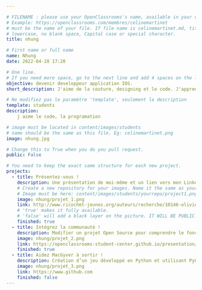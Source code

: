 ```yaml
---

# FILENAME : please use your OpenClassrooms's name, available in your url.
# Example: https://openclassrooms.com/membres/celinemartinet
# must be the name of your file. If file name is celinemartinet.md, title is celinemartinet.
# lowercase, no blank space, Capital case or special character.
title: nhung

# First name or full name
name: Nhung
date: 2022-04-28 17:20

# One line.
# If you need more space, go to the next line and add 4 spaces on the left, as in 'description'.
objective: devenir developpeur application IOS.
short_description: J'aime de la couture, designing et le code. J'apprends à coder pour la passion.

# Ne modifiez pas le paramètre 'template', seulement la description
template: students
description:
    j aime le code, la programation

# image must be located in content/images/students
# name should be the same as this file. Eg: celinemartinet.png
image: nhung.jpg

# Change this to True when you do you pull request.
public: False

# You need to keep the exact same structure for each new project.
projects:
  - title: Présentez-vous !
    description: Une présentation de moi-même et un lien vers mon LinkedIn.
    # Create a new repository for your images. Name it the same as your nickname and profile picture.
    # Image must be here: content/images/students/yourrepo/project1.png
    image: nhung/projet_1.png
    link: http://www.ricochet-jeunes.org/auteurs/recherche/10146-olivier-vogel
    # 'true' makes it fully available.
    # 'false' will add a black layer on the picture. IT WILL BE PUBLIC!
    finished: true
  - title: Intégrez la communauté !
    description: Modifier un projet Open Source pour comprendre le fonctionnement de Git, de Github et des pull requests. 
    image: nhung/projet_2.png
    link: https://openclassrooms-student-center.github.io/presentation/students/ratus.html
    finished: true
  - title: Aidez MacGyver à sortir !
    description: Création d’un jeu développé en Python et utilisant PyGame.
    image: nhung/projet_3.png
    link: https://www.github.com
    finished: false
---
```

